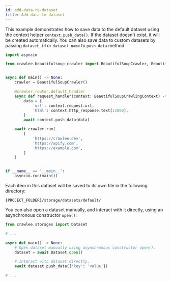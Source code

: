 ```yaml
---
id: add-data-to-dataset
title: Add data to dataset
---
```


This example demonstrates how to save data to the default dataset using the context helper `context.push_data()`. If the dataset doesn't exist, it will be created automatically. You can also save data to custom datasets by passing `dataset_id` or `dataset_name` to `push_data` method.

```python
import asyncio

from crawlee.beautifulsoup_crawler import BeautifulSoupCrawler, BeautifulSoupCrawlingContext


async def main() -> None:
    crawler = BeautifulSoupCrawler()

    @crawler.router.default_handler
    async def request_handler(context: BeautifulSoupCrawlingContext) -> None:
        data = {
            'url': context.request.url,
            'html': context.http_response.text[:1000],
        }
        await context.push_data(data)

    await crawler.run(
        [
            'https://crawlee.dev',
            'https://apify.com',
            'https://example.com',
        ]
    )


if __name__ == '__main__':
    asyncio.run(main())
```

Each item in this dataset will be saved to its own file in the following directory:

```text
{PROJECT_FOLDER}/storage/datasets/default/
```

You can also open a dataset manually, and interact with it directly, using an asynchronous constructor `open()`:

```python
from crawlee.storages import Dataset

# ...

async def main() -> None:
    # Open dataset manually using asynchronous constructor open().
    dataset = await Dataset.open()

    # Interact with dataset directly.
    await dataset.push_data({'key': 'value'})

# ...
```
